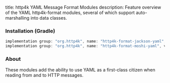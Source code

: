title: http4k YAML Message Format Modules
description: Feature overview of the YAML http4k-format modules, several of which support auto-marshalling into data classes.

### Installation (Gradle)

```groovy
implementation group: "org.http4k", name: "http4k-format-jackson-yaml", version: "4.22.0.0"
implementation group: "org.http4k", name: "http4k-format-moshi-yaml", version: "4.22.0.0"
```

### About
These modules add the ability to use YAML as a first-class citizen when reading from and to HTTP messages. 

[http4k]: https://http4k.org
